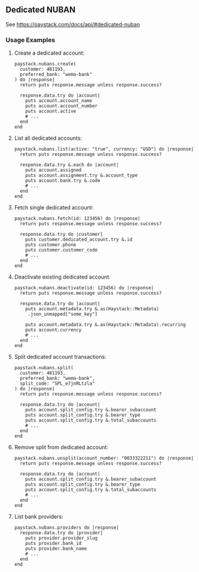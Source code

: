## Dedicated NUBAN

See <https://paystack.com/docs/api/#dedicated-nuban>

### Usage Examples

1. Create a dedicated account:

   ```crystal
   paystack.nubans.create(
     customer: 481193,
     preferred_bank: "wema-bank"
   ) do |response|
     return puts response.message unless response.success?

     response.data.try do |account|
       puts account.account_name
       puts account.account_number
       puts account.active
       # ...
     end
   end
   ```

1. List all dedicated accounts:

   ```crystal
   paystack.nubans.list(active: "true", currency: "USD") do |response|
     return puts response.message unless response.success?

     response.data.try &.each do |account|
       puts account.assigned
       puts account.assignment.try &.account_type
       puts account.bank.try &.code
       # ...
     end
   end
   ```

1. Fetch single dedicated account:

   ```crystal
   paystack.nubans.fetch(id: 123456) do |response|
     return puts response.message unless response.success?

     response.data.try do |customer|
       puts customer.dedicated_account.try &.id
       puts customer.phone
       puts customer.customer_code
       # ...
     end
   end
   ```

1. Deactivate existing dedicated account:

   ```crystal
   paystack.nubans.deactivate(id: 123456) do |response|
     return puts response.message unless response.success?

     response.data.try do |account|
       puts account.metadata.try &.as(Haystack::Metadata)
        .json_unmapped["some_key"]

       puts account.metadata.try &.as(Haystack::Metadata).recurring
       puts account.currency
       # ...
     end
   end
   ```

1. Split dedicated account transactions:

   ```crystal
   paystack.nubans.split(
     customer: 481193,
     preferred_bank: "wema-bank",
     split_code: "SPL_e7jnRLtzla"
   ) do |response|
     return puts response.message unless response.success?

     response.data.try do |account|
       puts account.split_config.try &.bearer_subaccount
       puts account.split_config.try &.bearer_type
       puts account.split_config.try &.total_subaccounts
       # ...
     end
   end
   ```

1. Remove split from dedicated account:

   ```crystal
   paystack.nubans.unsplit(account_number: "0033322211") do |response|
     return puts response.message unless response.success?

     response.data.try do |account|
       puts account.split_config.try &.bearer_subaccount
       puts account.split_config.try &.bearer_type
       puts account.split_config.try &.total_subaccounts
       # ...
     end
   end
   ```

1. List bank providers:

   ```crystal
   paystack.nubans.providers do |response|
     response.data.try do |provider|
       puts provider.provider_slug
       puts provider.bank_id
       puts provider.bank_name
       # ...
     end
   end
   ```
